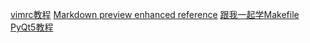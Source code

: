 [vimrc教程](http://learnvimscriptthehardway.onefloweroneworld.com/)
[Markdown preview enhanced reference](https://shd101wyy.github.io/markdown-preview-enhanced/#/)
[跟我一起学Makefile](https://seisman.github.io/how-to-write-makefile/introduction.html)
[PyQt5教程](http://www.cnblogs.com/archisama/p/5453260.html)
